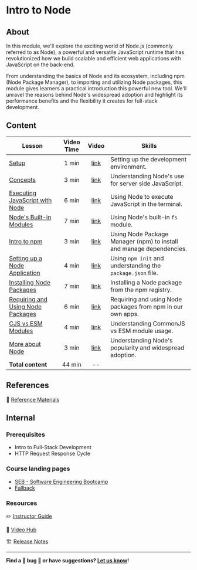 <h1>
  <span class="prefix"></span>
  <span class="headline">Intro to Node</span>
</h1>

## About

In this module, we'll explore the exciting world of Node.js (commonly referred to as Node), a powerful and versatile JavaScript runtime that has revolutionized how we build scalable and efficient web applications with JavaScript on the back-end.

From understanding the basics of Node and its ecosystem, including npm (Node Package Manager), to importing and utilizing Node packages, this module gives learners a practical introduction this powerful new tool. We'll unravel the reasons behind Node's widespread adoption and highlight its performance benefits and the flexibility it creates for full-stack development.

## Content

| Lesson                                                                             | Video Time |                            Video                             | Skills                                                               |
| ---------------------------------------------------------------------------------- | :--------: | :----------------------------------------------------------: | -------------------------------------------------------------------- |
| [Setup](./setup/README.md)                                                         |   1 min    | [link](https://generalassembly.wistia.com/medias/m2y4hos1bb) | Setting up the development environment.                              |
| [Concepts](./concepts/README.md)                                                   |   3 min    | [link](https://generalassembly.wistia.com/medias/7p70ind0oi) | Understanding Node's use for server side JavaScript.                 |
| [Executing JavaScript with Node](./executing-javascript-with-node/README.md)               |   6 min    | [link](https://generalassembly.wistia.com/medias/w21sfodro6) | Using Node to execute JavaScript in the terminal.                    |
| [Node's Built-in Modules](./nodes-built-in-modules/README.md)                      |   7 min    | [link](https://generalassembly.wistia.com/medias/lxjyrbdx5b) | Using Node's built-in `fs` module.                                   |
| [Intro to npm](./intro-to-npm/README.md)                                           |   3 min    | [link](https://generalassembly.wistia.com/medias/72h5zl9txu) | Using Node Package Manager (npm) to install and manage dependencies. |
| [Setting up a Node Application](./setting-up-a-node-application/README.md)         |   4 min    | [link](https://generalassembly.wistia.com/medias/d455innpke) | Using `npm init` and understanding the `package.json` file.          |
| [Installing Node Packages](./installing-node-packages/README.md)                   |   7 min    | [link](https://generalassembly.wistia.com/medias/s6hihxgaf8) | Installing a Node package from the npm registry.                     |
| [Requiring and Using Node Packages](./requiring-and-using-node-packages/README.md) |   6 min    | [link](https://generalassembly.wistia.com/medias/bwpwhxtx80) | Requiring and using Node packages from npm in our own apps.          |
| [CJS vs ESM Modules](./cjs-vs-esm-modules/README.md)                               |   4 min    | [link](https://generalassembly.wistia.com/medias/bkdlrjk1i6) | Understanding CommonJS vs ESM module usage.                          |
| [More about Node](./more-about-node/README.md)                                     |   3 min    | [link](https://generalassembly.wistia.com/medias/8w4ffwdfj0) | Understanding Node's popularity and widespread adoption.             |
| **Total content**                                                                  |   44 min   |                              --                              |                                                                      |

## References

📖 [Reference Materials](./references/README.md)

## Internal

### Prerequisites

- Intro to Full-Stack Development
- HTTP Request Response Cycle

### Course landing pages

- [SEB - Software Engineering Bootcamp](https://pages.git.generalassemb.ly/modular-curriculum-all-courses/intro-to-node/canvas-landing-pages/seb)
- [Fallback](https://pages.git.generalassemb.ly/modular-curriculum-all-courses/intro-to-node/canvas-landing-pages/fallback)

### Resources

✏️ [Instructor Guide](./internal-resources/instructor-guide.md)

🎥 [Video Hub](./internal-resources/video-hub.md)

🏗️ [Release Notes](./internal-resources/release-notes.md)

---

**Find a 👾 bug 👾 or have suggestions? [Let us know](https://pages.git.generalassemb.ly/modular-curriculum-all-courses/universal-resources-internal/module-feedback.html)!**
